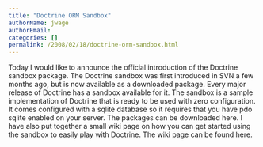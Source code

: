 ```yaml
---
title: "Doctrine ORM Sandbox"
authorName: jwage
authorEmail:
categories: []
permalink: /2008/02/18/doctrine-orm-sandbox.html
---
```

Today I would like to announce the official introduction of the Doctrine
sandbox package. The Doctrine sandbox was first introduced in SVN a few
months ago, but is now available as a downloaded package. Every major
release of Doctrine has a sandbox available for it. The sandbox is a
sample implementation of Doctrine that is ready to be used with zero
configuration. It comes configured with a sqlite database so it requires
that you have pdo sqlite enabled on your server. The packages can be
downloaded here. I have also put together a small wiki page on how you
can get started using the sandbox to easily play with Doctrine. The wiki
page can be found here.
